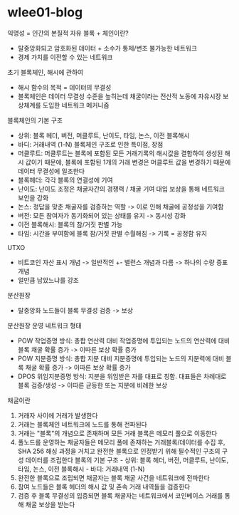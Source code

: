 # wlee01-blog
익명성 = 인간의 본질적 자유
블록 + 체인이란?
  - 탈중앙화되고 암호화된 데이터 + 소수가 통제/변조 불가능한 네트워크
  - 경제 가치를 이전할 수 있는 네트워크

초기 블록체인, 해시에 관하여 
 - 해시 함수의 목적 = 데이터의 무결성
 - 블록체인은 데이터 무결성 수준을 높히는데 채굴이라는 전산적 노동에 자유시장 보상체계를 도입한 네트워크 메커니즘 

블록체인의 기본 구조 
  - 상위: 블록 헤더, 버전, 머클루트, 난이도, 타임, 논스, 이전 블록해시
  - 바디: 거래내역 (1-N)
블록체인 구조로 인한 특이점, 장점
   - 머클루트: 머클루트는 블록에 포함된 모든 거래기록의 해시값을 결합하여 생성된 해시 값이기 때문에, 블록에 포함된 1개의 거래 변경은 머클루트 값을 변경하기 때문에 데이터 무결성에 일조한다
   - 블록헤더: 각각 블록의 연결성에 기여
   - 난이도: 난이도 조정은 채굴자간의 경쟁력 / 채굴 기여 대입 보상을 통해 네트워크 보안을 강화
   - 논스: 정답을 맞춘 채굴자를 검증하는 역할 -> 이로 인해 채굴에 공정성을 기여함
   - 버전: 모든 참여자가 동기화되어 있는 상태를 유지 -> 동시성 강화
   - 이전 블록해시: 블록의 참/거짓 판별 가능
   - 타임: 시간을 부여함에 블록 참/거짓 판별 수월해짐 -> 기록 = 공정함 유지

UTXO
   - 비트코인 자산 표시 개념 -> 일반적인 +- 밸런스 개념과 다름 -> 하나의 수량 증표 개념
   - 얼만큼 남았느냐를 강조 

분산원장
  - 탈중앙화 노드들이 블록 무결성 검증 -> 보상

분산원장 운영 네트워크 형태 
  - POW 작업증명 방식: 총합 연산력 대비 작업증명에 투입되는 노드의 연산력에 대비 블록 채굴 확률 증가 -> 이따른 보상 확률 증가
  - POW 지분증명 방식: 총합 지분 대비 지분증명에 투입되는 노드의 지분력에 대비 블록 채굴 확률 증가 -> 이따른 보상 확률 증가
  - DPOS 위임지분증명 방식: 지분을 위임받은 자를 대표로 칭함. 대표들은 차례대로 블록 검증/생성 -> 이따른 균등한 또는 지분에 비례한 보상

채굴이란
  1. 거래자 사이에 거래가 발생한다
  2. 거래는 블록체인 네트워크에 노드를 통해 전파된다
  3. 거래는 "블록"의 개념으로 존재하며 모든 거래 블록은 메모리 풀으로 이동한다
  4. 풀노드를 운영하는 채굴자들은 메모리 풀에 존재하는 거래블록/데이터를 수집 후, SHA 256 해싱 과정을 거치고 완전한 블록으로 인정받기 위해 필수적인 구조의 구성 데이터를 조립한다
      블록의 기본 구조 
    -   상위: 블록 헤더, 버전, 머클루트, 난이도, 타임, 논스, 이전 블록해시
    -   바디: 거래내역 (1-N)
  5. 완전한 블록으로 조립되면 채굴자는 블록 채굴 사건을 네트워크에 전파한다
  6. 참여 노드들은 블록 헤더의 해시 값 및 존속 거래 내역들을 검증한다
  7. 검증 후 블록 무결성의 입증되면 블록 채굴자는 네트워크에서 코인베이스 거래를 통해 채굴 보상을 받는다












